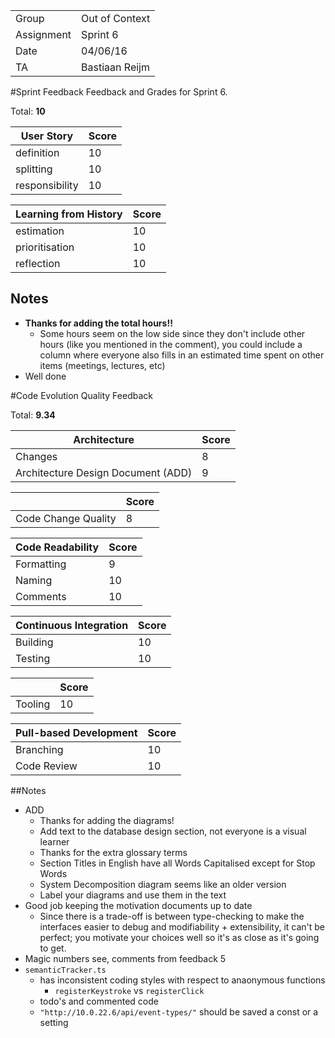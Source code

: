 |      |            |
|------|------------|
|Group | Out of Context |
|Assignment|Sprint 6|
|Date|04/06/16|
|TA|Bastiaan Reijm|

#Sprint Feedback
Feedback and Grades for Sprint 6.

Total: **10**

| User Story | Score |
|------------|-------|
| definition | 10    |
| splitting  | 10    |
| responsibility | 10 |

| Learning from History | Score |
|-----------------------|-------|
| estimation            |   10   |
| prioritisation        |   10  |
| reflection            |   10   |

## Notes
* **Thanks for adding the total hours!!**
	* Some hours seem on the low side since they don't include other hours (like you mentioned in the comment), you could include a column where everyone also fills in an estimated time spent on other items (meetings, lectures, etc)
* Well done

#Code Evolution Quality Feedback

Total: **9.34**

| Architecture                       | Score |
|------------------------------------|-------|
| Changes                            |  8    |
| Architecture Design Document (ADD) |  9    |

|                     | Score |
|---------------------|-------|
| Code Change Quality |   8   |

| Code Readability | Score |
|------------------|-------|
| Formatting       |   9   |
| Naming           |   10   |
| Comments         |   10   |

| Continuous Integration | Score |
|------------------------|-------|
| Building               |   10   |
| Testing                |   10   |

|         | Score |
|---------|-------|
| Tooling |   10   |

| Pull-based Development | Score |
|------------------------|-------|
| Branching              |  10    |
| Code Review            |  10    |

##Notes
* ADD
	* Thanks for adding the diagrams!
	* Add text to the database design section, not everyone is a visual learner
	* Thanks for the extra glossary terms
	* Section Titles in English have all Words Capitalised except for Stop Words
	* System Decomposition diagram seems like an older version
	* Label your diagrams and use them in the text
* Good job keeping the motivation documents up to date
	* Since there is a trade-off is between type-checking to make the interfaces easier to debug and modifiability + extensibility, it can't be perfect; you motivate your choices well so it's as close as it's going to get.
* Magic numbers see, comments from feedback 5
* `semanticTracker.ts` 
	* has inconsistent coding styles with respect to anaonymous functions
		* `registerKeystroke` vs `registerClick`
	* todo's and commented code
	* `"http://10.0.22.6/api/event-types/"` should be saved a const or a setting